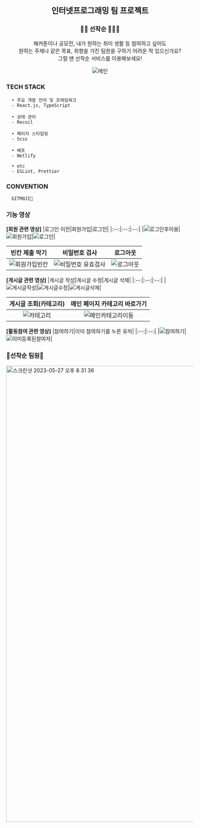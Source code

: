 <div align="center">

## 인터넷프로그래밍 팀 프로젝트

### 🏃🏻 선착순 🏃🏻‍♀️

  해커톤이나 공모전, 내가 원하는 취미 생활 등 참여하고 싶어도  
  원하는 주제나 같은 목표, 취향을 가진 팀원을 구하기 어려운 적 있으신가요?  
  그럴 땐 선착순 서비스를 이용해보세요!
  
  ![메인](https://github.com/JJongsKim/FCFS-front/assets/81777778/75d1aabf-28ea-42e7-9d8d-8f67e21bd550)

</div>
  
### TECH STACK
  ```
    • 주요 개발 언어 및 프레임워크
    - React.js, TypeScript

    • 상태 관리
    - Recoil

    • 페이지 스타일링
    - Scss

    • 배포
    - Netlify

    • etc
    - ESLint, Prettier
  ```

### CONVENTION
  ```
    GITMOJI🤪
  ```
  
### 기능 영상
**[회원 관련 영상]**
|로그인 이전|회원가입|로그인|
|:--:|:--:|:--:|
|![로그인후이용](https://github.com/JJongsKim/FCFS-front/assets/81777778/f6a53111-1149-4183-acea-679c73046bf1)|![회원가입](https://github.com/JJongsKim/FCFS-front/assets/81777778/45cfa608-0de7-4444-9d7f-3fdf8f738b54)|![로그인](https://github.com/JJongsKim/FCFS-front/assets/81777778/3ffb0013-1370-4152-a865-cd654899110f)|

|빈칸 제출 막기|비밀번호 검사|로그아웃|
|:--:|:--:|:--:|
|![회원가입빈칸](https://github.com/JJongsKim/FCFS-front/assets/81777778/7a15ccf5-31c5-4549-96ff-f0c82d9dc157)|![비밀번호 유효검사](https://github.com/JJongsKim/FCFS-front/assets/81777778/9336460e-f3c4-4ad9-bcdb-8f31f1bc65d2)|![로그아웃](https://github.com/JJongsKim/FCFS-front/assets/81777778/19201396-5362-437b-b7da-c8599bcca8b0)|

**[게시글 관련 영상]**
|게시글 작성|게시글 수정|게시글 삭제|
|:--:|:--:|:--:|
|![게시글작성](https://github.com/JJongsKim/FCFS-front/assets/81777778/f9273bf9-a74d-454d-8a0a-960a6f9d09c7)|![게시글수정](https://github.com/JJongsKim/FCFS-front/assets/81777778/d8e77f6b-4a39-4e8f-84db-17d506cb2e11)|![게시글삭제](https://github.com/JJongsKim/FCFS-front/assets/81777778/e0327fdd-06e3-4e8f-a597-322136a3b2cd)|

|게시글 조회(카테고리)|메인 페이지 카테고리 바로가기|
|:--:|:--:|
|![카테고리](https://github.com/JJongsKim/FCFS-front/assets/81777778/39421cf4-6b79-4bb6-8c29-3073bc703d66)|![메인카테고리이동](https://github.com/JJongsKim/FCFS-front/assets/81777778/b29178a0-2410-434b-8f66-40d7b0fdf928)|

**[활동참여 관련 영상]**
|참여하기|이미 참여하기를 누른 유저|
|:--:|:--:|
|![참여하기](https://github.com/JJongsKim/FCFS-front/assets/81777778/9ef0047a-f338-4b18-8c11-fab444e6b586)|![이미등록된참여자](https://github.com/JJongsKim/FCFS-front/assets/81777778/0f70d02c-17cf-4b29-b7c9-4c862be69f71)|

### 🍑선착순 팀원🍑
<img width="1224" alt="스크린샷 2023-05-27 오후 8 31 36" src="https://github.com/JJongsKim/FCFS-front/assets/81777778/fd79af3f-dde7-4ce7-a972-1cad2ddc4d1f">

